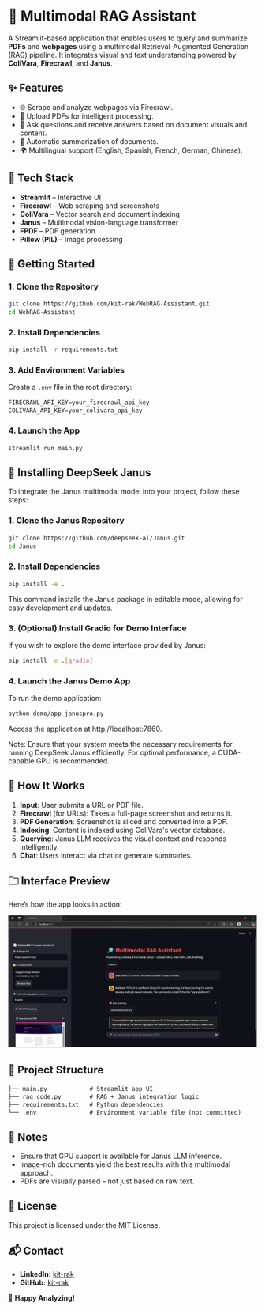 # 🔎 Multimodal RAG Assistant

A Streamlit-based application that enables users to query and summarize **PDFs** and **webpages** using a multimodal Retrieval-Augmented Generation (RAG) pipeline. It integrates visual and text understanding powered by **ColiVara**, **Firecrawl**, and **Janus**.

## ✨ Features

* 🌐 Scrape and analyze webpages via Firecrawl.
* 📄 Upload PDFs for intelligent processing.
* 🤖 Ask questions and receive answers based on document visuals and content.
* 🧠 Automatic summarization of documents.
* 🌍 Multilingual support (English, Spanish, French, German, Chinese).

## 🧱 Tech Stack

* **Streamlit** – Interactive UI
* **Firecrawl** – Web scraping and screenshots
* **ColiVara** – Vector search and document indexing
* **Janus** – Multimodal vision-language transformer
* **FPDF** – PDF generation
* **Pillow (PIL)** – Image processing

## 🚀 Getting Started

### 1. Clone the Repository

```bash
git clone https://github.com/kit-rak/WebRAG-Assistant.git
cd WebRAG-Assistant
```

### 2. Install Dependencies

```bash
pip install -r requirements.txt
```

### 3. Add Environment Variables

Create a `.env` file in the root directory:

```env
FIRECRAWL_API_KEY=your_firecrawl_api_key
COLIVARA_API_KEY=your_colivara_api_key
```

### 4. Launch the App

```bash
streamlit run main.py
```
## 🧠 Installing DeepSeek Janus
To integrate the Janus multimodal model into your project, follow these steps:

### 1. Clone the Janus Repository

```bash
git clone https://github.com/deepseek-ai/Janus.git
cd Janus
```

### 2. Install Dependencies

```bash
pip install -e .
```

This command installs the Janus package in editable mode, allowing for easy development and updates.

### 3. (Optional) Install Gradio for Demo Interface
If you wish to explore the demo interface provided by Janus:

```bash
pip install -e .[gradio]
```

### 4. Launch the Janus Demo App
To run the demo application:

```bash
python demo/app_januspro.py
```

Access the application at http://localhost:7860.

Note: Ensure that your system meets the necessary requirements for running DeepSeek Janus efficiently. For optimal performance, a CUDA-capable GPU is recommended.

## 🧠 How It Works

1. **Input**: User submits a URL or PDF file.
2. **Firecrawl** (for URLs): Takes a full-page screenshot and returns it.
3. **PDF Generation**: Screenshot is sliced and converted into a PDF.
4. **Indexing**: Content is indexed using ColiVara's vector database.
5. **Querying**: Janus LLM receives the visual context and responds intelligently.
6. **Chat**: Users interact via chat or generate summaries.

## 🗀 Interface Preview

Here’s how the app looks in action:

![App Screenshot](/assets/WebRAG.png)

## 📁 Project Structure

```
├── main.py            # Streamlit app UI
├── rag_code.py        # RAG + Janus integration logic
├── requirements.txt   # Python dependencies
└── .env               # Environment variable file (not committed)
```

## 📌 Notes

* Ensure that GPU support is available for Janus LLM inference.
* Image-rich documents yield the best results with this multimodal approach.
* PDFs are visually parsed – not just based on raw text.

## 📜 License

This project is licensed under the MIT License.

## 📬 Contact
- **LinkedIn:** [kit-rak](https://www.linkedin.com/in/kit-rak)
- **GitHub:** [kit-rak](https://github.com/kit-rak)

🚀 **Happy Analyzing!**
